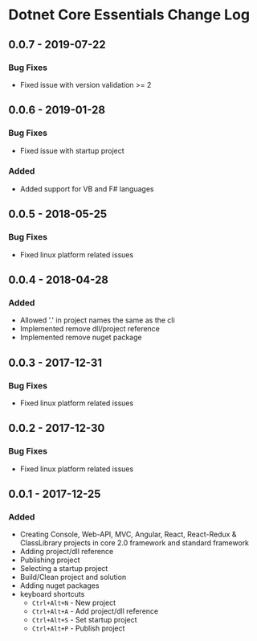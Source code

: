 # Dotnet Core Essentials Change Log

## 0.0.7 - 2019-07-22

### Bug Fixes

- Fixed issue with version validation >= 2

## 0.0.6 - 2019-01-28

### Bug Fixes

- Fixed issue with startup project

### Added

- Added support for VB and F# languages

## 0.0.5 - 2018-05-25

### Bug Fixes

- Fixed linux platform related issues

## 0.0.4 - 2018-04-28

### Added

- Allowed '.' in project names the same as the cli
- Implemented remove dll/project reference
- Implemented remove nuget package

## 0.0.3 - 2017-12-31

### Bug Fixes

- Fixed linux platform related issues

## 0.0.2 - 2017-12-30

### Bug Fixes

- Fixed linux platform related issues

## 0.0.1 - 2017-12-25

### Added

- Creating Console, Web-API, MVC, Angular, React, React-Redux & ClassLibrary projects in core 2.0 framework and standard framework
- Adding project/dll reference
- Publishing project
- Selecting a startup project
- Build/Clean project and solution
- Adding nuget packages
- keyboard shortcuts
  - `Ctrl+Alt+N` - New project
  - `Ctrl+Alt+A` - Add project/dll reference
  - `Ctrl+Alt+S` - Set startup project
  - `Ctrl+Alt+P` - Publish project